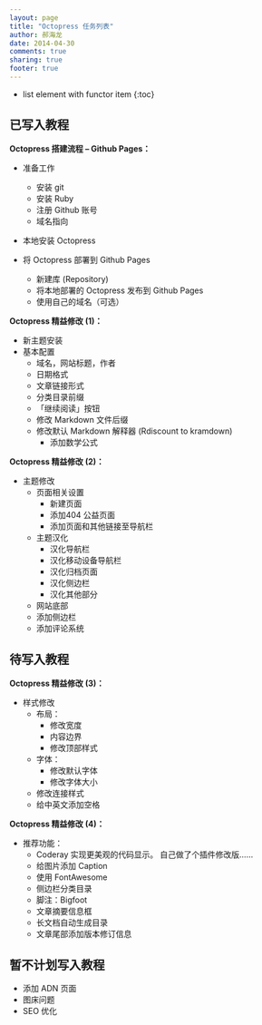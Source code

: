 ```yaml
---
layout: page
title: "Octopress 任务列表"
author: 郝海龙
date: 2014-04-30
comments: true
sharing: true
footer: true
---
```


- list element with functor item
{:toc}

## 已写入教程

**Octopress 搭建流程 – Github Pages：**

- 准备工作  
	- 安装 git   
	- 安装 Ruby   
	- 注册 Github 账号   
	- 域名指向  

- 本地安装 Octopress
- 将 Octopress 部署到 Github Pages  
	- 新建库 (Repository)  
	- 将本地部署的 Octopress 发布到 Github Pages  
	- 使用自己的域名（可选）

**Octopress 精益修改 (1)：**

- 新主题安装
- 基本配置
	- 域名，网站标题，作者
	- 日期格式
	- 文章链接形式
	- 分类目录前缀
	- 「继续阅读」按钮
	- 修改 Markdown 文件后缀  
	- 修改默认 Markdown 解释器 (Rdiscount to kramdown)
		- 添加数学公式

**Octopress 精益修改 (2)：**

- 主题修改
	- 页面相关设置
		- 新建页面
		- 添加404 公益页面
		- 添加页面和其他链接至导航栏
	- 主题汉化
		- 汉化导航栏
		- 汉化移动设备导航栏
		- 汉化归档页面
		- 汉化侧边栏
		- 汉化其他部分
	- 网站底部
	- 添加侧边栏
	- 添加评论系统

## 待写入教程

**Octopress 精益修改 (3)：**

- 样式修改
	- 布局：
		- 修改宽度
		- 内容边界
		- 修改顶部样式
	- 字体：
		- 修改默认字体
		- 修改字体大小
	- 修改连接样式
	- 给中英文添加空格

**Octopress 精益修改 (4)：**

- 推荐功能：
	- Coderay 实现更美观的代码显示。 
		自己做了个插件修改版……
	- 给图片添加 Caption 
	- 使用 FontAwesome 
	- 侧边栏分类目录
	- 脚注：Bigfoot
	- 文章摘要信息框
	- 长文档自动生成目录
	- 文章尾部添加版本修订信息

## 暂不计划写入教程

- 添加 ADN 页面
- 图床问题
- SEO 优化